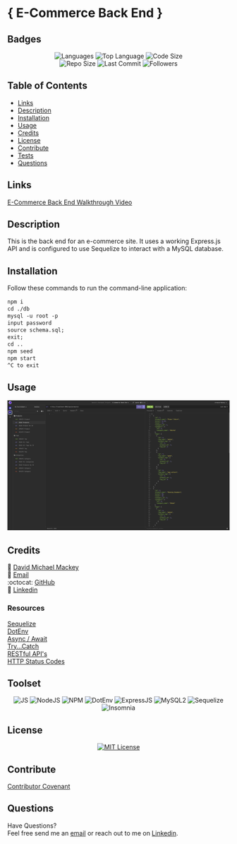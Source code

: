 
# { E-Commerce Back End }

## Badges

<p align="center">
<img src="https://img.shields.io/github/languages/count/davidmichaelmackey/e-commerce-back-end?color=FF9AA2&style=for-the-badge" alt="Languages" />
<img src="https://img.shields.io/github/languages/top/davidmichaelmackey/e-commerce-back-end?color=FFB7B2&style=for-the-badge" alt="Top Language" />
<img src="https://img.shields.io/github/languages/code-size/davidmichaelmackey/e-commerce-back-end?color=FFDAC1&style=for-the-badge" alt="Code Size" /><br>
<img src="https://img.shields.io/github/repo-size/davidmichaelmackey/e-commerce-back-end?color=E2F0CB&style=for-the-badge" alt="Repo Size" />
<img src="https://img.shields.io/github/last-commit/davidmichaelmackey/e-commerce-back-end?color=B5EAD7&style=for-the-badge" alt="Last Commit" />
<img src="https://img.shields.io/github/followers/davidmichaelmackey?style=for-the-badge" alt="Followers" />
</p>

## Table of Contents

- [Links](#links)
- [Description](#description)
- [Installation](#installation)
- [Usage](#usage)
- [Credits](#credits)
- [License](#license)
- [Contribute](#contribute)
- [Tests](#tests)
- [Questions](#questions)

## Links
[E-Commerce Back End Walkthrough Video](https://www.loom.com/share/709f1e6cf3194cfeb961eb0542b249cf)

## Description
This is the back end for an e-commerce site. It uses a working Express.js API and is configured to use Sequelize to interact with a MySQL database.

## Installation
Follow these commands to run the command-line application:  

    npm i
    cd ./db
    mysql -u root -p
    input password
    source schema.sql;
    exit;
    cd ..
    npm seed
    npm start
    ^C to exit

## Usage

  ![Usage](assets/images/screenshot.png)

## Credits

:bust_in_silhouette: [David Michael Mackey](https://www.notion.so/davidmichaelmackey/David-Mackey-a59ce61a996840d6a933e3b135673467?pvs=4)<br>
:email: [Email](mailto:davidmackey@hey.com)<br>
:octocat: [GitHub](https://github.com/davidmichaelmackey/)<br>
:briefcase: [Linkedin](https://linkedin.com/in/davidmichaelmackey/)<br>

### Resources

  [Sequelize](https://sequelize.org/docs/v6/)<br>
  [DotEnv](https://www.npmjs.com/package/dotenv)<br>
  [Async / Await](https://developer.mozilla.org/en-US/docs/Web/JavaScript/Reference/Statements/async_function)<br>
  [Try...Catch](https://developer.mozilla.org/en-US/docs/Web/JavaScript/Reference/Statements/try...catch)<br>
  [RESTful API's](https://en.wikipedia.org/wiki/Representational_state_transfer#Applied_to_web_services)<br>
  [HTTP Status Codes](https://developer.mozilla.org/en-US/docs/Web/HTTP/Status)<br>

## Toolset

<p align="center">
    <img src="https://img.shields.io/badge/-JS-F6DD4A?style=for-the-badge"  alt="JS" />
    <img src="https://img.shields.io/badge/-NodeJS-57B166?style=for-the-badge"  alt="NodeJS" />
    <img src="https://img.shields.io/badge/-NPM-D32D26?style=for-the-badge"  alt="NPM" />
    <img src="https://img.shields.io/badge/-DotEnv-33363D?style=for-the-badge"  alt="DotEnv" />
    <img src="https://img.shields.io/badge/-ExpressJS-181E25?style=for-the-badge"  alt="ExpressJS" />
    <img src="https://img.shields.io/badge/-MySQL2-0A1620?style=for-the-badge"  alt="MySQL2" />
    <img src="https://img.shields.io/badge/-Sequelize-1E3050?style=for-the-badge"  alt="Sequelize" />
    <img src="https://img.shields.io/badge/-Insomnia-712BF5?style=for-the-badge"  alt="Insomnia" />  
</p>

## License
<p align = "center">
  <a href="https://opensource.org/licenses/MIT"><img src="https://img.shields.io/badge/License-MIT-A31F34?style=for-the-badge" alt="MIT License"/></a>
</p>

## Contribute

[Contributor Covenant](https://www.contributor-covenant.org/)

## Questions

Have Questions?
<br>
Feel free send me an [email](mailto:davidmackey@hey.com) or reach out to me on [Linkedin](https://linkedin.com/in/davidmichaelmackey/).
